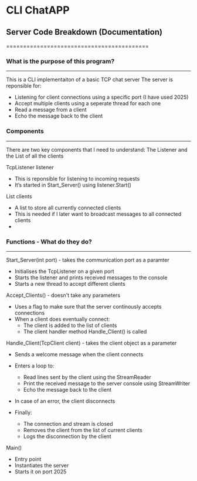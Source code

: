 # CLI ChatAPP

## Server Code Breakdown (Documentation)
==========================================

### What is the purpose of this program?
------------------------------------------------------------------------
This is a CLI implementaiton of a basic TCP chat server
The server is reponsible for:
- Listening for client connections using a specific port (I have used 2025)
- Accept multiple clients using a seperate thread for each one
- Read a message from a client
- Echo the message back to the client

### Components
------------------------------------------------------------------------
There are two key components that I need to understand:
The Listener and the List of all the clients

TcpListener listener
- This is reponsible for listening to incoming requests
- It’s started in Start_Server() using listener.Start()

List<TcpClient> clients
- A list to store all currently connected clients
- This is needed if I later want to broadcast messages to all connected clients
- 
### Functions - What do they do?
------------------------------------------------------------------------

Start_Server(int port) - takes the communication port as a paramter

- Initialises the TcpListener on a given port
- Starts the listener and prints received messages to the console
- Starts a new thread to accept different clients 

Accept_Clients() - doesn't take any parameters

- Uses a flag to make sure that the server continously accepts connections
- When a client does eventually connect:
    - The client is added to the list of clients
    - The client handler method Handle_Client() is called


Handle_Client(TcpClient client) - takes the client object as a parameter

- Sends a welcome message when the client connects
- Enters a loop to:
    - Read lines sent by the client using the StreamReader
    - Print the received message to the server console using StreamWriter
    - Echo the message back to the client

- In case of an error, the client disconnects
- Finally:
    - The connection and stream is closed
    - Removes the client from the list of current clients
    - Logs the disconnection by the client


Main()
- Entry point
- Instantiates the server
- Starts it on port 2025

